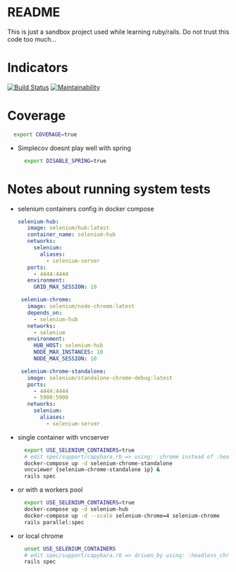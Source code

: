 # README

This is just a sandbox project used while learning ruby/rails. Do not trust this code too much...

# Indicators

[![Build Status](https://travis-ci.com/cfroehli/miniblog.svg?branch=master)](https://travis-ci.com/cfroehli/miniblog)
[![Maintainability](https://api.codeclimate.com/v1/badges/530fda24e5291ef5cea8/maintainability)](https://codeclimate.com/github/cfroehli/miniblog/maintainability)

# Coverage
  ~~~bash
    export COVERAGE=true
  ~~~

  * Simplecov doesnt play well with spring
    ~~~bash
      export DISABLE_SPRING=true
    ~~~

# Notes about running system tests

  * selenium containers config in docker compose
    ~~~yaml
    selenium-hub:
       image: selenium/hub:latest
       container_name: selenium-hub
       networks:
         selenium:
           aliases:
             - selenium-server
       ports:
         - 4444:4444
       environment:
         GRID_MAX_SESSION: 10

     selenium-chrome:
       image: selenium/node-chrome:latest
       depends_on:
         - selenium-hub
       networks:
         - selenium
       environment:
         HUB_HOST: selenium-hub
         NODE_MAX_INSTANCES: 10
         NODE_MAX_SESSION: 10

     selenium-chrome-standalone:
       image: selenium/standalone-chrome-debug:latest
       ports:
         - 4444:4444
         - 5900:5900
       networks:
         selenium:
           aliases:
             - selenium-server
     ~~~

   * single container with vncserver
     ~~~bash
       export USE_SELENIUM_CONTAINERS=true
       # edit spec/support/capybara.rb => using: :chrome instead of :headless_chrome
       docker-compose up -d selenium-chrome-standalone
       vncviewer {selenium-chrome-standalone ip} &
       rails spec
     ~~~

   * or with a workers pool
     ~~~bash
       export USE_SELENIUM_CONTAINERS=true
       docker-compose up -d selenium-hub
       docker-compose up -d --scale selenium-chrome=4 selenium-chrome
       rails parallel:spec
     ~~~

   * or local chrome
     ~~~bash
       unset USE_SELENIUM_CONTAINERS
       # edit spec/support/capybara.rb => driven_by using: :headless_chrome or :chrome
       rails spec
     ~~~
